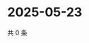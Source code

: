 # 2025-05-23

共 0 条

<!-- BEGIN ZHIHUQUESTIONS -->
<!-- 最后更新时间 Fri May 23 2025 04:12:58 GMT+0800 (China Standard Time) -->

<!-- END ZHIHUQUESTIONS -->
